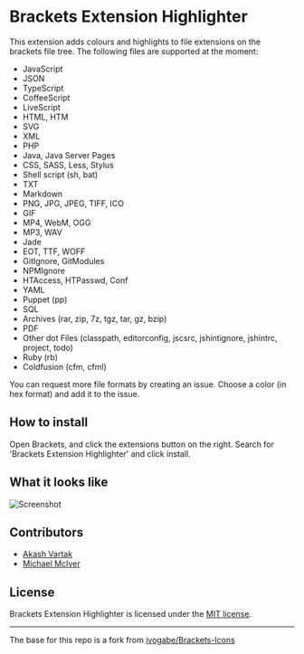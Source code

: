 Brackets Extension Highlighter
==============================
This extension adds colours and highlights to file extensions on the brackets file tree. The following files are supported at the moment:

 - JavaScript
 - JSON
 - TypeScript
 - CoffeeScript
 - LiveScript
 - HTML, HTM
 - SVG
 - XML
 - PHP
 - Java, Java Server Pages
 - CSS, SASS, Less, Stylus
 - Shell script (sh, bat)
 - TXT
 - Markdown
 - PNG, JPG, JPEG, TIFF, ICO
 - GIF
 - MP4, WebM, OGG
 - MP3, WAV
 - Jade
 - EOT, TTF, WOFF
 - GitIgnore, GitModules
 - NPMIgnore
 - HTAccess, HTPasswd, Conf
 - YAML
 - Puppet (pp)
 - SQL
 - Archives (rar, zip, 7z, tgz, tar, gz, bzip)
 - PDF
 - Other dot Files (classpath, editorconfig, jscsrc, jshintignore, jshintrc, project, todo)
 - Ruby (rb)
 - Coldfusion (cfm, cfml)

You can request more file formats by creating an issue. Choose a color (in hex format) and add it to the issue.

How to install
--------------
Open Brackets, and click the extensions button on the right. Search for 'Brackets Extension Highlighter' and click install.

What it looks like
------------------

![Screenshot](https://raw.githubusercontent.com/tjeffree/Brackets-ExtensionHighlight/master/examples/gif.gif)

Contributors
------------

 * [Akash Vartak](https://github.com/akash-vartak)
 * [Michael McIver](https://github.com/mike1104)

License
-------
Brackets Extension Highlighter is licensed under the [MIT license](http://opensource.org/licenses/MIT).

---

The base for this repo is a fork from [ivogabe/Brackets-Icons](https://github.com/ivogabe/Brackets-Icons)
